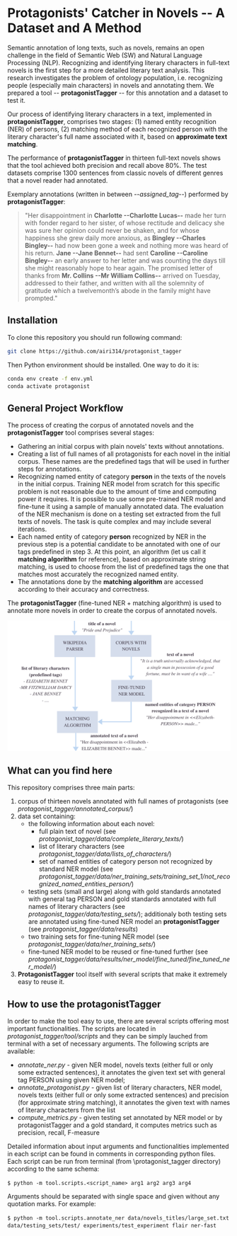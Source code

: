 # Protagonists' Catcher in Novels -- A Dataset and A Method
Semantic annotation of long texts, such as novels, remains an open challenge in the field of Semantic Web (SW) and Natural Language Processing (NLP). Recognizing and identifying literary characters in full-text novels is the first step for a more detailed literary text analysis. This research investigates the problem of ontology population, i.e. recognizing people (especially main characters) in novels and annotating them. We prepared a tool -- **protagonistTagger** -- for this annotation and a dataset to test it. 

Our process of identifying literary characters in a text, implemented in **protagonistTagger**, comprises two stages: (1) named entity recognition (NER) of persons, (2) matching method of each recognized person with the literary character's full name associated with it, based on **approximate text matching**. 

The performance of **protagonistTagger** in thirteen full-text novels shows that the tool achieved both precision and recall above 80\%. The test datasets comprise 1300 sentences from classic novels of different genres that a novel reader had annotated. 

Exemplary annotations (written in between --*assigned_tag*--) performed by **protagonistTagger**:
>"Her disappointment in **Charlotte --Charlotte Lucas--** made her turn with fonder regard to her sister, of whose rectitude and delicacy she was sure her opinion could never be shaken, and for whose happiness she grew daily more anxious, as **Bingley --Charles Bingley--** had now been gone a week and nothing more was heard of his return. **Jane --Jane Bennet--** had sent **Caroline --Caroline Bingley--** an early answer to her letter and was counting the days till she might reasonably hope to hear again. The promised letter of thanks from **Mr. Collins --Mr William Collins--** arrived on Tuesday, addressed to their father, and written with all the solemnity of gratitude which a twelvemonth’s abode in the family might have prompted."  

## Installation

To clone this repository you should run following command:

```bash
git clone https://github.com/airi314/protagonist_tagger
```

Then Python environment should be installed. One way to do it is:
```bash
conda env create -f env.yml
conda activate protagonist
```

## General Project Workflow
The process of creating the corpus of annotated novels and the **protagonistTagger** tool comprises several stages:
- Gathering an initial corpus with plain novels' texts without annotations. 
- Creating a list of full names of all protagonists for each novel in the initial corpus. These names are the predefined tags that will be used in further steps for annotations.
- Recognizing named entity of category **person** in the texts of the novels in the initial corpus. Training NER model from scratch for this specific problem is not reasonable due to the amount of time and computing power it requires. It is possible to use some pre-trained NER model and fine-tune it using a sample of manually annotated data. The evaluation of the NER mechanism is done on a testing set extracted from the full texts of novels. The task is quite complex and may include several iterations.
- Each named entity of category **person**  recognized by NER in the previous step is a potential candidate to be annotated with one of our tags predefined in step 3. At this point, an algorithm (let us call it **matching algorithm** for reference), based on approximate string matching, is used to choose from the list of predefined tags the one that matches most accurately the recognized named entity. 
- The annotations done by the **matching algorithm** are accessed according to their accuracy and correctness.

The **protagonistTagger** (fine-tuned NER + matching algorithm) is used to annotate more novels in order to create the corpus of annotated novels. 

![alt text here](project_workflow.png)

## What can you find here
This repository comprises three main parts:
1. corpus of thirteen novels annotated with full names of protagonists (see *protagonist_tagger/annotated_corpus/*)
2. data set containing: 
    + the following  information about each novel:
		+ full plain text of novel (see *protagonist_tagger/data/complete_literary_texts/*)
		+ list of literary characters (see *protagonist_tagger/data/lists_of_characters/*)
		+ set of named entities of category person not recognized by standard NER model (see *protagonist_tagger/data/ner_training_sets/training_set_1/not_recognized_named_entities_person/*)
	+ testing sets (small and large) along with gold standards annotated with general tag PERSON and gold standards annotated with full names of literary characters (see *protagonist_tagger/data/testing_sets/*); additionaly both testing sets are annotated using fine-tuned NER model an **protagonistTagger** (see *protagonist_tagger/data/results*)
	+ two training sets for fine-tuning NER model (see *protagonist_tagger/data/ner_training_sets/*)
	+ fine-tuned NER model to be reused or fine-tuned further (see *protagonist_tagger/data/results/ner_model/fine_tuned/fine_tuned_ner_model/*)
3. **ProtagonistTagger** tool itself with several scripts that make it extremely easy to reuse it.

## How to use the protagonistTagger
In order to make the tool easy to use, there are several scripts offering most important functionalities. The scripts are located in *protagonist_tagger/tool/scripts* and they can be simply lauched from terminal with a set of necessary arguments. The following scripts are available:
+ *annotate_ner.py* - given NER model, novels texts (either full or only some extracted sentences), it annotates the given text set with general tag PERSON using given NER model;
+ *annotate_protagonist.py* - given list of literary characters, NER model, novels texts (either full or only some extracted sentences) and precision (for approximate string matching), it annotates the given text with names of literary characters from the list
+ *compute_metrics.py* - given testing set annotated by NER model or by protagonistTagger and a gold standard, it computes metrics such as precision, recall, F-measure


[comment]: <> (+ *fine_tune_ner_model.py* - given training set&#40;s&#41;, it fine-tunes a predefined spacy NER model and saves it to a given directory to be reused)

[comment]: <> (+ *generate_test_data.py* - given full plain texts of novels, it extracts sentences contiaing named entites of category *person*  in order to create testing sets)

[comment]: <> (+ *prepare_training_set_with_common_names_for_ner_fine_tuning.py* - given a set of common English names, lists of literary characters and full plain texts of novels, it creates training set for fine-tuning NER model by injecting to sentences extracted from novels &#40;and containing at least one named entity of category *person*&#41; common English names)

[comment]: <> (+ *prepare_training_set_with_not_recognized_named_entities_for_ner_fine_tuning.py* - given sets of named entities of category *person* not recognized by standard NER model and full plain tests of novels, it creates training set for NER model fine-tuning by extracting from novels and semi-automatically annotating with general tag PERSON sentences with not recognized named entites)

Detailed information about input arguments and functionalities implemented in each script can be found in comments in corresponding python files. Each script can be run from terminal (from \protagonist_tagger directory) according to the same schema:

`$ python -m tool.scripts.<script_name> arg1 arg2 arg3 arg4`

Arguments should be separated with single space and given without any quotation marks. For example:

`$ python -m tool.scripts.annotate_ner data/novels_titles/large_set.txt data/testing_sets/test/ experiments/test_experiment flair ner-fast`
